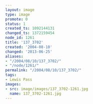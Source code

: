 ```yaml
---
layout: image
type: image
promote: 0
status: 1
created_ts: 1092144131
changed_ts: 1372159454
node_id: 1261
title: '137_3702'
created: '2004-08-10'
changed: '2013-06-25'
aliases:
- "/2004/08/10/137_3702/"
- "/node/1261/"
permalink: "/2004/08/10/137_3702/"
tags:
- Lewis Pass
images:
- src: image/images/137_3702-1261.jpg
  name: 137_3702-1261.jpg
---
```


